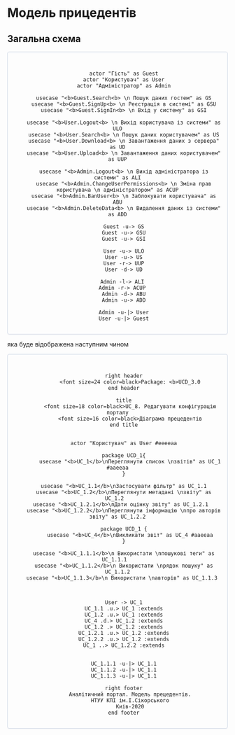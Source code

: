 # Модель прицедентів

## Загальна схема

<center style="
    border-radius:4px;
    border: 1px solid #cfd7e6;
    box-shadow: 0 1px 3px 0 rgba(89,105,129,.05), 0 1px 1px 0 rgba(0,0,0,.025);
    padding: 1em;"
>


```plantuml

    actor "Гість" as Guest
    actor "Користувач" as User
    actor "Адміністратор" as Admin

    usecase "<b>Guest.Search<b> \n Пошук даних гостем" as GS
    usecase "<b>Guest.SignUp<b> \n Реєстрація в системі" as GSU
    usecase "<b>Guest.SignIn<b> \n Вхід у систему" as GSI

    usecase "<b>User.Logout<b> \n Вихід користувача із системи" as ULO
    usecase "<b>User.Search<b> \n Пошук даних користувачем" as US
    usecase "<b>User.Download<b> \n Завантаження даних з сервера" as UD
    usecase "<b>User.Upload<b> \n Завантаження даних користувачем" as UUP

    usecase "<b>Admin.Logout<b> \n Вихід адміністратора із системи" as ALI
    usecase "<b>Admin.ChangeUserPermissions<b> \n Зміна прав користувача \n адміністратором" as ACUP
    usecase "<b>Admin.BanUser<b> \n Заблокувати користувача" as ABU
    usecase "<b>Admin.DeleteData<b> \n Видалення даних із системи" as ADD
    
    Guest -u-> GS
    Guest -u-> GSU
    Guest -u-> GSI

    User -u-> ULO
    User -u-> US
    User -r-> UUP
    User -d-> UD

    Admin -l-> ALI 
    Admin -r-> ACUP 
    Admin -d-> ABU
    Admin -u-> ADD

    Admin -u-|> User
    User -u-|> Guest

```

</center>

яка буде відображена наступним чином

<center style="
    border-radius:4px;
    border: 1px solid #cfd7e6;
    box-shadow: 0 1px 3px 0 rgba(89,105,129,.05), 0 1px 1px 0 rgba(0,0,0,.025);
    padding: 1em;"
    >


```plantuml

    right header
        <font size=24 color=black>Package: <b>UCD_3.0
    end header

    title
        <font size=18 color=black>UC_8. Редагувати конфігурацію порталу
        <font size=16 color=black>Діаграма прецедентів
    end title


    actor "Користувач" as User #eeeeaa
    
    package UCD_1{
        usecase "<b>UC_1</b>\nПереглянути список \nзвітів" as UC_1 #aaeeaa
    }
    
    usecase "<b>UC_1.1</b>\nЗастосувати фільтр" as UC_1.1
    usecase "<b>UC_1.2</b>\nПереглянути метадані \nзвіту" as UC_1.2  
    usecase "<b>UC_1.2.1</b>\nДати оцінку звіту" as UC_1.2.1  
    usecase "<b>UC_1.2.2</b>\nПереглянути інформацію \nпро авторів звіту" as UC_1.2.2
    
    package UCD_1 {
        usecase "<b>UC_4</b>\nВикликати звіт" as UC_4 #aaeeaa
    }
    
    usecase "<b>UC_1.1.1</b>\n Використати \nпошукові теги" as UC_1.1.1  
    usecase "<b>UC_1.1.2</b>\n Використати \nрядок пошуку" as UC_1.1.2
    usecase "<b>UC_1.1.3</b>\n Використати \nавторів" as UC_1.1.3  
    
    
    
    User -> UC_1
    UC_1.1 .u.> UC_1 :extends
    UC_1.2 .u.> UC_1 :extends
    UC_4 .d.> UC_1.2 :extends
    UC_1.2 .> UC_1.2 :extends
    UC_1.2.1 .u.> UC_1.2 :extends
    UC_1.2.2 .u.> UC_1.2 :extends
    UC_1 ..> UC_1.2.2 :extends
    
    
    UC_1.1.1 -u-|> UC_1.1
    UC_1.1.2 -u-|> UC_1.1
    UC_1.1.3 -u-|> UC_1.1
    
    right footer
        Аналітичний портал. Модель прецедентів.
        НТУУ КПІ ім.І.Сікорського
        Киів-2020
    end footer

```


</center>

